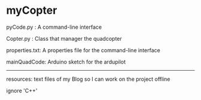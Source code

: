 myCopter
========
pyCode.py : A command-line interface

Copter.py : Class that manager the quadcopter

properties.txt: A properties file for the command-line interface

mainQuadCode: Arduino sketch for the ardupilot

--------
resources: text files of my Blog so I can work on the project offline

ignore 'C++'
